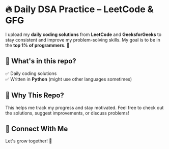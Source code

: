 # 🔥 Daily DSA Practice – LeetCode & GFG

I upload my **daily coding solutions** from **LeetCode** and **GeeksforGeeks** to stay consistent and improve my problem-solving skills. My goal is to be in the **top 1% of programmers**. 🚀  

## 📌 What's in this repo?  
✅ Daily coding solutions  
✅ Written in **Python** (might use other languages sometimes)  

## 🎯 Why This Repo?  
This helps me track my progress and stay motivated. Feel free to check out the solutions, suggest improvements, or discuss problems!  

## 🔗 Connect With Me  
Let's grow together! 🚀  


<!-- git add . -->
<!-- git commit -m "Message" -->
<!-- git push origin main -->